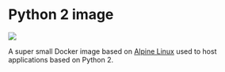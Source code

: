 Python 2 image
==============

[![](https://badge.imagelayers.io/deviantony/python:python2.svg)](https://imagelayers.io/?images=deviantony/python:python2 'Get your own badge on imagelayers.io')

A super small Docker image based on [Alpine Linux][alpine] used to host applications based on Python 2.

[alpine]: http://alpinelinux.org/
